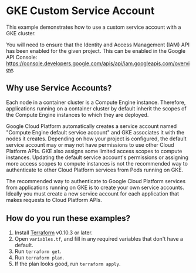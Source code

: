 # GKE Custom Service Account

This example demonstrates how to use a custom service account with a GKE cluster.

You will need to ensure that the Identity and Access Management (IAM) API has been enabled for the given project. This
can be enabled in the Google API Console: https://console.developers.google.com/apis/api/iam.googleapis.com/overview.

## Why use Service Accounts?

Each node in a container cluster is a Compute Engine instance. Therefore, applications running on a container cluster
by default inherit the scopes of the Compute Engine instances to which they are deployed.

Google Cloud Platform automatically creates a service account named "Compute Engine default service account" and GKE
associates it with the nodes it creates. Depending on how your project is configured, the default service account may
or may not have permissions to use other Cloud Platform APIs. GKE also assigns some limited access scopes to compute
instances. Updating the default service account's permissions or assigning more access scopes to compute instances is
not the recommended way to authenticate to other Cloud Platform services from Pods running on GKE.

The recommended way to authenticate to Google Cloud Platform services from applications running on GKE is to create
your own service accounts. Ideally you must create a new service account for each application that makes requests to
Cloud Platform APIs.

## How do you run these examples?

1. Install [Terraform](https://learn.hashicorp.com/terraform/getting-started/install.html) v0.10.3 or later.
1. Open `variables.tf`,  and fill in any required variables that don't have a
default.
1. Run `terraform get`.
1. Run `terraform plan`.
1. If the plan looks good, run `terraform apply`.
